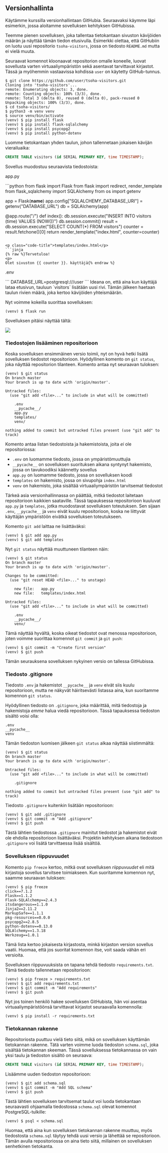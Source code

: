 ## Versionhallinta

Käytämme kurssilla versionhallintaan GitHubia. Seuraavaksi käymme läpi esimerkin, jossa aloitamme sovelluksen kehityksen GitHubissa.

Teemme pienen sovelluksen, joka tallentaa tietokantaan sivuston kävijöiden määrän ja näyttää tämän tiedon etusivulla. Esimerkki olettaa, että GitHubiin on luotu uusi repositorio `tsoha-visitors`, jossa on tiedosto `README.md` mutta ei vielä muuta.

Seuraavat komennot kloonaavat repositorion omalle koneelle, luovat sovellusta varten virtuaaliympäristön sekä asentavat tarvittavat kirjastot. Tässä ja myöhemmin vastaavissa kohdissa `user` on käytetty GitHub-tunnus.

```plaintext
$ git clone https://github.com/user/tsoha-visitors.git
Cloning into 'tsoha-visitors'...
remote: Enumerating objects: 3, done.
remote: Counting objects: 100% (3/3), done.
remote: Total 3 (delta 0), reused 0 (delta 0), pack-reused 0
Unpacking objects: 100% (3/3), done.
$ cd tsoha-visitors/
$ python3 -m venv venv
$ source venv/bin/activate
(venv) $ pip install flask
(venv) $ pip install flask-sqlalchemy
(venv) $ pip install psycopg2
(venv) $ pip install python-dotenv
```

Luomme tietokantaan yhden taulun, johon tallennetaan jokaisen kävijän vierailuaika:

```sql
CREATE TABLE visitors (id SERIAL PRIMARY KEY, time TIMESTAMP);
```

Sovellus muodostuu seuraavista tiedostoista:

<p class="code-title">app.py</p>
```python
from flask import Flask
from flask import redirect, render_template
from flask_sqlalchemy import SQLAlchemy
from os import getenv

app = Flask(__name__)
app.config["SQLALCHEMY_DATABASE_URI"] = getenv("DATABASE_URL")
db = SQLAlchemy(app)

@app.route("/")
def index():
    db.session.execute("INSERT INTO visitors (time) VALUES (NOW())")
    db.session.commit()
    result = db.session.execute("SELECT COUNT(*) FROM visitors")
    counter = result.fetchone()[0]
    return render_template("index.html", counter=counter) 
```

<p class="code-title">templates/index.html</p>
```jinja
{% raw %}Tervetuloa!
<p>
Olet sivuston {{ counter }}. käyttäjä{% endraw %}
```

<p class="code-title">.env</p>
```
DATABASE_URL=postgresql:///user
```
Ideana on, että aina kun käyttäjä lataa etusivun, tauluun `visitors` lisätään uusi rivi. Tämän jälkeen haetaan taulun rivien määrä, joka kertoo kävijöiden yhteismäärän.

Nyt voimme kokeilla suorittaa sovelluksen:

```plaintext
(venv) $ flask run
```

Sovelluksen pitäisi näyttää tältä:

<img class="screenshot" src="img/visitors.png">

### Tiedostojen lisääminen repositorioon

Koska sovelluksen ensimmäinen versio toimii, nyt on hyvä hetki lisätä sovelluksen tiedostot repositorioon. Hyödyllinen komento on `git status`, joka näyttää repositorion tilanteen. Komento antaa nyt seuraavan tuloksen:

```plaintext
(venv) $ git status
On branch master
Your branch is up to date with 'origin/master'.

Untracked files:
  (use "git add <file>..." to include in what will be committed)

	.env
	__pycache__/
	app.py
	templates/
	venv/

nothing added to commit but untracked files present (use "git add" to track)
```

Komento antaa listan tiedostoista ja hakemistoista, joita _ei_ ole repositoriossa:

* `.env` on luomamme tiedosto, jossa on ympäristömuuttujia
* `__pycache__` on sovelluksen suorituksen aikana syntynyt hakemisto, jossa on tavukoodiksi käännetty sovellus
* `app.py` on luomamme tiedosto, jossa on sovelluksen koodi
* `templates` on hakemisto, jossa on sivupohja `index.html`
* `venv` on hakemisto, joka sisältää virtuaaliympäristön tarvitsemat tiedostot

Tärkeä asia versionhallinnassa on päättää, mitkä tiedostot laitetaan repositorioon kaikkien saataville. Tässä tapauksessa repositorioon kuuluvat `app.py` ja `templates`, jotka muodostavat sovelluksen toteutuksen. Sen sijaan `.env`, `__pycache__` ja `venv` eivät kuulu repositorioon, koska ne liittyvät käyttäjän ympäristöön eivätkä sovelluksen toteutukseen.

Komento `git add` laittaa ne lisättäväksi:

```plaintext
(venv) $ git add app.py
(venv) $ git add templates
```

Nyt `git status` näyttää muuttuneen tilanteen näin:

```plaintext
(venv) $ git status
On branch master
Your branch is up to date with 'origin/master'.

Changes to be committed:
  (use "git reset HEAD <file>..." to unstage)

	new file:   app.py
	new file:   templates/index.html

Untracked files:
  (use "git add <file>..." to include in what will be committed)

	.env
	__pycache__/
	venv/
```

Tämä näyttää hyvältä, koska oikeat tiedostot ovat menossa repositorioon, joten voimme suorittaa komennot `git commit` ja `git push`:

```plaintext
(venv) $ git commit -m "Create first version"
(venv) $ git push
```

Tämän seurauksena sovelluksen nykyinen versio on tallessa GitHubissa.

### Tiedosto .gitignore

Tiedosto `.env` ja hakemistot `__pycache__` ja `venv` eivät siis kuulu repositorioon, mutta ne näkyvät häiritsevästi listassa aina, kun suoritamme komennon `git status`.

Hyödyllinen tiedosto on `.gitignore`, joka määrittää, mitä tiedostoja ja hakemistoja _emme_ halua viedä repositorioon. Tässä tapauksessa tiedoston sisältö voisi olla:

```
.env
__pycache__
venv
```

Tämän tiedoston luomisen jälkeen `git status` alkaa näyttää siistimmältä:

```plaintext
(venv) $ git status
On branch master
Your branch is up to date with 'origin/master'.

Untracked files:
  (use "git add <file>..." to include in what will be committed)

	.gitignore

nothing added to commit but untracked files present (use "git add" to track)
```

Tiedosto `.gitignore` kuitenkin lisätään repositorioon:

```plaintext
(venv) $ git add .gitignore 
(venv) $ git commit -m "Add .gitignore"
(venv) $ git push
```

Tästä lähtien tiedostossa `.gitignore` mainitut tiedostot ja hakemistot eivät ole ehdolla repositorioon lisättäväksi. Projektin kehityksen aikana tiedostoon `.gitignore` voi lisätä tarvittaessa lisää sisältöä.

### Sovelluksen riippuvuudet

Komento `pip freeze` kertoo, mitkä ovat sovelluksen _riippuvuudet_  eli mitä kirjastoja sovellus tarvitsee toimiakseen. Kun suoritamme komennon nyt, saamme seuraavan tuloksen:

```plaintext
(venv) $ pip freeze
click==7.1.2
Flask==1.1.2
Flask-SQLAlchemy==2.4.3
itsdangerous==1.1.0
Jinja2==2.11.2
MarkupSafe==1.1.1
pkg-resources==0.0.0
psycopg2==2.8.5
python-dotenv==0.13.0
SQLAlchemy==1.3.18
Werkzeug==1.0.1
```

Tämä lista kertoo jokaisesta kirjastosta, minkä kirjaston version sovellus vaatii. Huomaa, että jos suoritat komennon itse, voit saada vähän eri versioita.

Sovelluksen riippuvuuksista on tapana tehdä tiedosto `requirements.txt`. Tämä tiedosto tallennetaan repositorioon:

```plaintext
(venv) $ pip freeze > requirements.txt
(venv) $ git add requirements.txt 
(venv) $ git commit -m "Add requirements"
(venv) $ git push
```

Nyt jos toinen henkilö hakee sovelluksen GitHubista, hän voi asentaa virtuaaliympäristöönsä tarvittavat kirjastot seuraavalla komennolla:

```plaintext
(venv) $ pip install -r requirements.txt
```

### Tietokannan rakenne

Repositoriosta puuttuu vielä tieto siitä, mikä on sovelluksen käyttämän tietokannan rakenne. Tätä varten voimme luoda tiedoston `schema.sql`, joka sisältää tietokannan skeeman. Tässä sovelluksessa tietokannassa on vain yksi taulu ja tiedoston sisältö on seuraava:

```sql
CREATE TABLE visitors (id SERIAL PRIMARY KEY, time TIMESTAMP);
```

Lisäämme uuden tiedoston repositorioon:

```plaintext
(venv) $ git add schema.sql 
(venv) $ git commit -m "Add SQL schema"
(venv) $ git push
```

Tästä lähtien sovelluksen tarvitsemat taulut voi luoda tietokantaan seuraavasti ohjaamalla tiedostossa `schema.sql` olevat komennot PostgreSQL-tulkille:

```plaintext
(venv) $ psql < schema.sql
```

Huomaa, että aina kun sovelluksen tietokannan rakenne muuttuu, myös tiedostosta `schema.sql` täytyy tehdä uusi versio ja lähettää se repositorioon. Tämän avulla repositoriossa on aina tieto siitä, millainen on sovelluksen senhetkinen tietokanta.